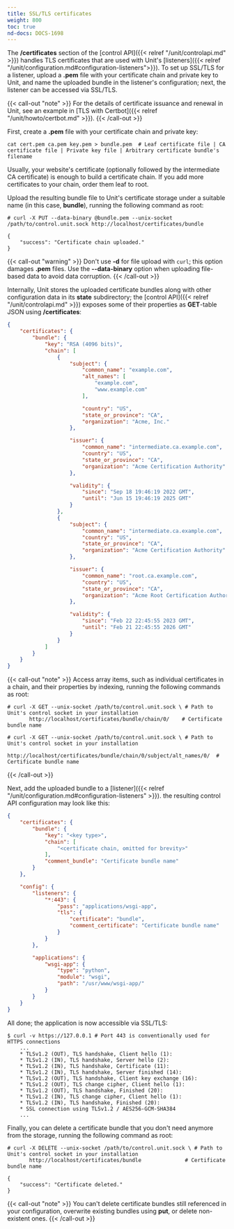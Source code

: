 ```yaml
---
title: SSL/TLS certificates
weight: 800
toc: true
nd-docs: DOCS-1698
---
```


The **/certificates** section of the [control API]({{< relref "/unit/controlapi.md" >}})
handles TLS certificates that are used with Unit's
[listeners]({{< relref "/unit/configuration.md#configuration-listeners">}}).
To set up SSL/TLS for a listener, upload a **.pem** file with your certificate
chain and private key to Unit, and name the uploaded bundle in the listener's configuration; next, the listener can be accessed via SSL/TLS.

{{< call-out "note" >}}
For the details of certificate issuance and renewal in Unit,
see an example in [TLS with Certbot]({{< relref "/unit/howto/certbot.md" >}}).
{{< /call-out >}}


First, create a **.pem** file with your certificate chain and private key:

```console
cat cert.pem ca.pem key.pem > bundle.pem  # Leaf certificate file | CA certificate file | Private key file | Arbitrary certificate bundle's filename
```

Usually, your website's certificate (optionally followed by the intermediate CA certificate) is enough to build a certificate chain. If you add more certificates
to your chain, order them leaf to root.

Upload the resulting bundle file to Unit's certificate storage under a suitable name
(in this case, **bundle**), running the following command as root:

```console
# curl -X PUT --data-binary @bundle.pem --unix-socket /path/to/control.unit.sock http://localhost/certificates/bundle

{
    "success": "Certificate chain uploaded."
}
```

{{< call-out "warning" >}}
Don't use **-d** for file upload with `curl`; this option damages **.pem** files.
Use the **--data-binary** option when uploading file-based data to avoid data
corruption.
{{< /call-out >}}

Internally, Unit stores the uploaded certificate bundles along with other configuration data in its **state** subdirectory; the
[control API]({{< relref "/unit/controlapi.md" >}})
exposes some of their properties as **GET**-table JSON using **/certificates**:

```json
{
    "certificates": {
        "bundle": {
            "key": "RSA (4096 bits)",
            "chain": [
                {
                    "subject": {
                        "common_name": "example.com",
                        "alt_names": [
                            "example.com",
                            "www.example.com"
                        ],

                        "country": "US",
                        "state_or_province": "CA",
                        "organization": "Acme, Inc."
                    },

                    "issuer": {
                        "common_name": "intermediate.ca.example.com",
                        "country": "US",
                        "state_or_province": "CA",
                        "organization": "Acme Certification Authority"
                    },

                    "validity": {
                        "since": "Sep 18 19:46:19 2022 GMT",
                        "until": "Jun 15 19:46:19 2025 GMT"
                    }
                },
                {
                    "subject": {
                        "common_name": "intermediate.ca.example.com",
                        "country": "US",
                        "state_or_province": "CA",
                        "organization": "Acme Certification Authority"
                    },

                    "issuer": {
                        "common_name": "root.ca.example.com",
                        "country": "US",
                        "state_or_province": "CA",
                        "organization": "Acme Root Certification Authority"
                    },

                    "validity": {
                        "since": "Feb 22 22:45:55 2023 GMT",
                        "until": "Feb 21 22:45:55 2026 GMT"
                    }
                }
            ]
        }
    }
}
```

{{< call-out "note" >}}
Access array items, such as individual certificates in a chain,
and their properties by indexing, running the following commands as root:

```console
# curl -X GET --unix-socket /path/to/control.unit.sock \ # Path to Unit's control socket in your installation
       http://localhost/certificates/bundle/chain/0/    # Certificate bundle name
```

```console
# curl -X GET --unix-socket /path/to/control.unit.sock \ # Path to Unit's control socket in your installation
       http://localhost/certificates/bundle/chain/0/subject/alt_names/0/  # Certificate bundle name
```
{{< /call-out >}}

Next, add the uploaded bundle to a
[listener]({{< relref "/unit/configuration.md#configuration-listeners" >}}).
the resulting control API configuration may look like this:

```json
{
    "certificates": {
        "bundle": {
            "key": "<key type>",
            "chain": [
                "<certificate chain, omitted for brevity>"
            ],
            "comment_bundle": "Certificate bundle name"
        }
    },

    "config": {
        "listeners": {
            "*:443": {
                "pass": "applications/wsgi-app",
                "tls": {
                    "certificate": "bundle",
                    "comment_certificate": "Certificate bundle name"
                }
            }
        },

        "applications": {
            "wsgi-app": {
                "type": "python",
                "module": "wsgi",
                "path": "/usr/www/wsgi-app/"
            }
        }
    }
}
```

All done;
the application is now accessible via SSL/TLS:

```console
$ curl -v https://127.0.0.1 # Port 443 is conventionally used for HTTPS connections
    ...
    * TLSv1.2 (OUT), TLS handshake, Client hello (1):
    * TLSv1.2 (IN), TLS handshake, Server hello (2):
    * TLSv1.2 (IN), TLS handshake, Certificate (11):
    * TLSv1.2 (IN), TLS handshake, Server finished (14):
    * TLSv1.2 (OUT), TLS handshake, Client key exchange (16):
    * TLSv1.2 (OUT), TLS change cipher, Client hello (1):
    * TLSv1.2 (OUT), TLS handshake, Finished (20):
    * TLSv1.2 (IN), TLS change cipher, Client hello (1):
    * TLSv1.2 (IN), TLS handshake, Finished (20):
    * SSL connection using TLSv1.2 / AES256-GCM-SHA384
    ...
```

Finally, you can delete a certificate bundle that you don't need anymore
from the storage, running the following command as root:

```console
# curl -X DELETE --unix-socket /path/to/control.unit.sock \ # Path to Unit's control socket in your installation
       http://localhost/certificates/bundle              # Certificate bundle name

{
    "success": "Certificate deleted."
}
```

{{< call-out "note" >}}
You can't delete certificate bundles still referenced in your configuration,
overwrite existing bundles using **put**, or delete non-existent ones.
{{< /call-out >}}
